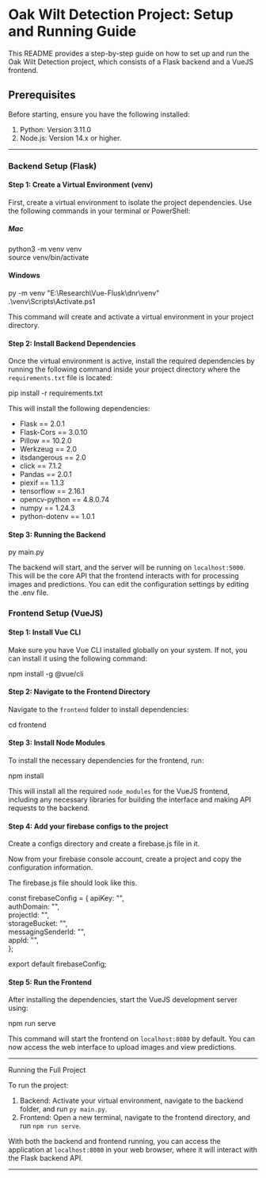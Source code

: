 # Oak Wilt Detection Project: Setup and Running Guide

This README provides a step-by-step guide on how to set up and run the Oak Wilt Detection project, which consists of a Flask backend and a VueJS frontend.

## Prerequisites

Before starting, ensure you have the following installed:

1. Python: Version 3.11.0
2. Node.js: Version 14.x or higher.

---

### Backend Setup (Flask)

 #### Step 1: Create a Virtual Environment (venv)

First, create a virtual environment to isolate the project dependencies. Use the following commands in your terminal or PowerShell:

 ##### Mac
 python3 -m venv venv  
 source venv/bin/activate  

 #### Windows
 py -m venv "E:\Research\Vue-Flusk\dnr\venv"  
.\venv\Scripts\Activate.ps1  

This command will create and activate a virtual environment in your project directory.

 #### Step 2: Install Backend Dependencies

Once the virtual environment is active, install the required dependencies by running the following command inside your project directory where the `requirements.txt` file is located:

pip install -r requirements.txt

This will install the following dependencies:

- Flask == 2.0.1
- Flask-Cors == 3.0.10
- Pillow == 10.2.0
- Werkzeug == 2.0
- itsdangerous == 2.0
- click == 7.1.2
- Pandas == 2.0.1
- piexif == 1.1.3
- tensorflow == 2.16.1
- opencv-python == 4.8.0.74
- numpy == 1.24.3
- python-dotenv == 1.0.1

 #### Step 3: Running the Backend

py main.py

The backend will start, and the server will be running on `localhost:5000`. This will be the core API that the frontend interacts with for processing images and predictions. You can edit the configuration settings by editing the .env file.

### Frontend Setup (VueJS)

 #### Step 1: Install Vue CLI

Make sure you have Vue CLI installed globally on your system. If not, you can install it using the following command:

npm install -g @vue/cli

 #### Step 2: Navigate to the Frontend Directory

Navigate to the `frontend` folder to install dependencies:

cd frontend

 #### Step 3: Install Node Modules

To install the necessary dependencies for the frontend, run:

npm install

This will install all the required `node_modules` for the VueJS frontend, including any necessary libraries for building the interface and making API requests to the backend.

 #### Step 4: Add your firebase configs to the project

 Create a configs directory and create a firebase.js file in it.

 Now from your firebase console account, create a project and copy the configuration information.

 The firebase.js file should look like this.

 const firebaseConfig = {
  apiKey: "",  
  authDomain: "",  
  projectId: "",  
  storageBucket: "",  
  messagingSenderId: "",  
  appId: "",  
};

export default firebaseConfig;


 #### Step 5: Run the Frontend

After installing the dependencies, start the VueJS development server using:

npm run serve

This command will start the frontend on `localhost:8080` by default. You can now access the web interface to upload images and view predictions.

---

 Running the Full Project

To run the project:

1. Backend: Activate your virtual environment, navigate to the backend folder, and run `py main.py`.
2. Frontend: Open a new terminal, navigate to the frontend directory, and run `npm run serve`.

With both the backend and frontend running, you can access the application at `localhost:8080` in your web browser, where it will interact with the Flask backend API.

---